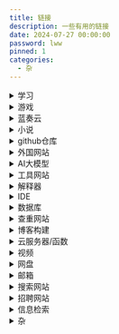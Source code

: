 ```yaml
---
title: 链接
description: 一些有用的链接
date: 2024-07-27 00:00:00
password: lww
pinned: 1
categories:
  - 杂
---
```


<details>
    <summary>学习</summary>

> [福建中医药大学WEBVPN](https://webvpn.fjtcm.edu.cn:4433/)
>
> [福建中医药大学主站](https://www.fjtcm.edu.cn/)
>
> [学习通](https://www.chaoxing.com/)
>
> [菜鸟教程](https://www.runoob.com/)
>
> [pta](https://pintia.cn/home)
>
> [蓝桥杯](https://dasai.lanqiao.cn)
>
> [LeetCode](https://leetcode.cn)
>
> [CSDN](https://www.csdn.net)
>
> [百度翻译](https://fanyi.baidu.com/)
>
> [扇贝英语](https://web.shanbay.com/web/main/index)
>
> [中国大学MOOC](https://www.icourse163.org)
>
> [四六级](https://cet-bm.neea.edu.cn/)
> 
> [w3school 在线教程](https://www.w3school.com.cn)
>
> [批改网](http://www.pigai.org/)
>
> [华研教育 四级集训 真题听力（2022.9-2020.12）](https://appttu8ybb72009.h5.xiaoeknow.com/p/course/text/i_62b17cb7e4b0d55800bd7b71?type=2)
>
> [福建省教育考试院](https://www.eeafj.cn/)
>
> [英语前缀](https://fanyi-app.baidu.com/static/passage/2019-11/2019-11-04/005/index.html?app_passage_referer=social_plat)

</details>

<details>
    <summary>游戏</summary>

> [网易云游戏](https://cg.163.com)
>
> [mumu模拟器](https://mumu.163.com/)
>
> [Flash](https://www.flash.cn/cdm/latest/flashcenter_pp_ax_install_cn.exe)
>
> [米哈游](https://www.mihoyo.com/)
>
> [鹰角网络](https://www.hypergryph.com/)
>
> [蔚蓝档案](https://bluearchive-cn.com/)
>
> [阴阳师](https://yys.163.com/m/index.html)
>
> [我的世界](https://mc.163.com/m/)
>
> [UNO](https://uno.163.com/m/)
>
> [皇室战争宝箱查询](https://statsroyale.com/zh)
>
> [vivo游戏中心](https://game.vivo.com.cn/)

</details>

<details>
  <summary>蓝奏云</summary>

> [主页](https://www.lanzoui.com/)
>
> [登入界面](https://pc.woozooo.com/account.php)
>
> [文件分享](https://smartlww.lanzouq.com/b052waq5g)
>
> [应用](https://smartlww.lanzouq.com/b0530v3yh)

</details>

<details>
    <summary>小说</summary>

> [笔趣阁](https://m.shoubanjiang.com/)
>
> [唐门免费看书](https://zbwq.wmg.weimeigu.net/app/index.php?i=16414&c=entry&do=index&m=iweite_xiaoshuo)
>
> [轻小说文库](https://www.wenku8.net/index.php)
>
> [起点中文网](https://m.qidian.com/)

</details>

<details>
    <summary>github仓库</summary>

> [做饭教程](https://github.com/Anduin2017/HowToCook)
>
> [爱心代码](https://github.com/sun0225SUN/Awesome-Love-Code)
>
> [技术爬爬虾](https://github.com/tech-shrimp)
>
> [爬虫代码](https://github.com/facert/awesome-spider)
>
> [爬虫代码](https://github.com/Jack-Cherish/python-spider)
>
> [插画爬取](https://github.com/littleVege/pixiv_crawl)
>
> [api](https://github.com/public-apis/public-apis)
>
> [AI相关的实用网站](https://github.com/ikaijua/Awesome-AITools/blob/main/README-CN.md)
>
> [阿里语音模型](https://github.com/funaudiollm)
>
> [通义开源](https://github.com/QwenLM)

</details>

<details>
  <summary>外国网站</summary>

> [Google](https://www.google.com)
>
> [YouTube](https://www.youtube.com)
>
> [Facebook](https://www.facebook.com)
>
> [Instagram](https://www.instagram.com)
>
> [X](https://x.com)
> 
> [TicTok](https://www.tiktok.com/)

</details>

<details>
  <summary>AI大模型</summary>

> [文心大模型](https://wenxin.baidu.com/) 注：其他类型ai在“产品中心”中
>
> [通义大模型](https://tongyi.aliyun.com/welcome)
>
> [讯飞星火](https://xinghuo.xfyun.cn/) 注：其他类型ai在“星火产品矩阵”中
>
> [kimi](https://kimi.moonshot.cn/)
>
> [Claude](https://www.anthropic.com/)
>
> [OpenAI](https://openai.com/)
>
> [gemini](https://deepmind.google/technologies/gemini/)
>
> [阿里云](https://www.aliyun.com)
>
> [魔搭社区](https://www.modelscope.cn/)
>
> [百度智能云](https://cloud.baidu.com)

</details>

<details>
  <summary>工具网站</summary>

> [菜鸟](https://www.jyshare.com/)
>
> [JSON在线解析](https://www.jyshare.com/front-end/53/)
>
> [文本比较器](https://www.jyshare.com/front-end/8006/)
>
> [思维导图在线](http://naotu.baidu.com/)
>
> [30Tool](https://www.30aitool.com/)
>
> [LddgoTool](https://www.lddgo.net/)
>
> [地址生成器](https://www.meiguodizhi.com/)
>
> [ttf查看](https://www.bejson.com/ui/font/)

</details>

<details>
  <summary>解释器</summary>

> [java](https://www.oracle.com/java/technologies/downloads/)
>
> [python](https://www.python.org/downloads/)
>
> [nodejs](https://nodejs.org/zh-cn)
>
> [unity](https://unity.com/)
>
> [nuget](https://www.nuget.org/)

</details>

<details>
  <summary>IDE</summary>

> [jetbrains](https://www.jetbrains.com/)
>
> [vsCode(软件)](https://code.visualstudio.com/)、[vsCode(网页)](https://vscode.dev/)
>
> [HBuilder](https://www.dcloud.io/?md_download_url=https%3A%2F%2Fqiniu-ecdn.dcloud.net.cn%2Fdownload%2FHBuilderX.3.99.2023122611.zip&md_download_filename=)
>
> [docker_desktop](https://www.docker.com/)、[docker_hub](https://hub.docker.com)

</details>

<details>
  <summary>数据库</summary>

> [mongodb](https://www.mongodb.com/zh-cn)
>
> [postgresql](https://www.postgresql.org/)
>
> [MySQL](https://www.mysql.com/)
>
> [oracleSQL](https://www.oracle.com/database/)
>
> [Redis](https://github.com/tporadowski/redis/releases)

</details>

<details>
    <summary>查重网站</summary>

> [PaperPass](https://www.paperpass.com)
>
> [PaperWord](https://www.paperword.com)
>
> [PaperPro](https://check.paperpro.cn)
>
> [大雅相似度分析](https://www.dayainfo.com)
>
> [知网个人查重服务](https://cx.cnki.net)

</details>

<details>
    <summary>博客构建</summary>

> [测试页面]( http://localhost:4000/ )
>
> [官方文档](https://hexo.io/zh-cn/docs/)
>
> [糖羽仙](https://www.tangyuxian.com/)
>
> [ARGVCHS の小窝](https://argvchs.github.io/)
>
> [颜色RBG](https://www.jyshare.com/front-end/5449/#da2a4b)
>
> [hexo（CSDN教程）](https://blog.csdn.net/weixin_33693070/article/details/94677672)
>
> [看板娘教程1](https://github.com/summerscar/live2dDemo)
>
> [看板娘教程2](https://github.com/EYHN/hexo-helper-live2d)
>
> [看板娘教程3](https://github.com/stevenjoezhang/live2d-widget)

</details>

<details>
    <summary>云服务器/函数</summary>

> [阿里云](https://www.aliyun.com/benefit)
>
> [亚马逊云](https://aws.amazon.com/cn/)
>
> [甲骨文云](https://www.oracle.com/cn/cloud/free/)
>
> [华为云](https://console.huaweicloud.com/functiongraph)

注：甲骨文云和亚马逊云都需要信用卡，可以直接买号或买信用卡。

</details>

<details>
    <summary>视频</summary>

> [腾讯视频](http://v.qq.com/)
>
> [哔哩哔哩](https://www.bilibili.com/)
>
> [新剧坊](https://www.xinjuc.com/)
>
> [动漫之家](https://m.dmzj.com/)
>
> [AGE](https://web.age-spa.com:8443/#/)

</details>

<details>
    <summary>网盘</summary>

> [百度网盘](https://pan.baidu.com)
>
> [阿里云盘](https://www.aliyundrive.com/)
>
> [夸克网盘](https://pan.quark.cn/)
>
> [迅雷](https://dl.xunlei.com/)
>
> [OneDrive](https://onedrive.live.com/)

</details>

<details>
    <summary>邮箱</summary>

> [网易163](https://mail.163.com/)
>
> [阿里云盘](https://mail.qq.com)

</details>

<details>
    <summary>搜索网站</summary>

> [百度](https://www.baidu.com/)
>
> [百度百科](https://baike.baidu.com/)
>
> [必应](https://cn.bing.com/)

</details>

<details>
    <summary>招聘网站</summary>

> [智联招聘](https://www.zhaopin.com)
>
> [BOSS直聘](https://www.zhipin.com/)
>
> [企查查](https://www.qcc.com)

</details>

<details>
    <summary>信息检索</summary>

> [维普数据库](https://qikan.cqvip.com/)
>
> [知网](https://www.cnki.net/)
>
> [万方](https://www.wanfangdata.com.cn/)
>
> [百度学术](https://xueshu.baidu.com/)
>
> [PubMed](https://pubmed.ncbi.nlm.nih.gov/)
>
> [SCI](https://webofscience.clarivate.cn/wos/alldb/basic-search)
>
> [专利数据库](https://pss-system.cponline.cnipa.gov.cn/)
>
> [专利之星](https://www.patentstar.com.cn/)
>
> [国家标准](https://std.samr.gov.cn/)
>
> [标准数据库](https://www.nstl.gov.cn/)

</details>

<details>
    <summary>杂</summary>

> [microsoft](https://www.microsoft.com/zh-cn/welcome)
>
> [祥哥](https://kg2.qq.com/node/play?s=hKBxsGhF7OBabhtv&shareuid=659b9f83242a338b&topsource=)
>
> [编程语言排名](https://www.tiobe.com/tiobe-index/)
>
> [QQ音乐](https://y.qq.com)
>
> [Yuan](https://qiyuan-z.github.io)
>
> [Adobe](https://superindex.yuque.com/fdnqs8/mcrzue)
>
> [几何画板](https://www.desmos.com/calculator/ny1yewopjn?lang=zh-CN)
>
> [移动硬盘检测](https://www.laobuluo.com/6188.html)
>
> [网页诊断](https://mtool.chinaz.com/)
>
> [矢量图标库](https://www.iconfont.cn/)
>
> [机械革命官方网站](https://www.mechrevo.com/)
>
> [全国征兵网](https://www.gfbzb.gov.cn/)
>
> [微信公众测试平台](https://mp.weixin.qq.com/debug/cgi-bin/sandbox?t=sandbox/login)
>
> [问卷星](https://www.wjx.cn/)
>
> [动漫绘画学习](https://m.lanqb.com/topics/cartoon)

</details>